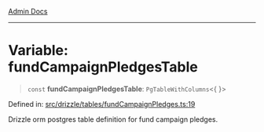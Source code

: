 [Admin Docs](/)

***

# Variable: fundCampaignPledgesTable

> `const` **fundCampaignPledgesTable**: `PgTableWithColumns`\<\{ \}\>

Defined in: [src/drizzle/tables/fundCampaignPledges.ts:19](https://github.com/gautam-divyanshu/talawa-api/blob/84910820371ade6fdca33545b3a0fc1e929731b2/src/drizzle/tables/fundCampaignPledges.ts#L19)

Drizzle orm postgres table definition for fund campaign pledges.
